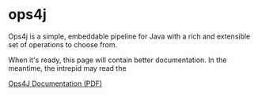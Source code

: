 # ops4j

Ops4j is a simple, embeddable pipeline for Java with a rich and extensible set of operations to choose from.

When it's ready, this page will contain better documentation.  In the meantime, the intrepid may read the

[Ops4J Documentation (PDF)](https://github.com/PatMartin/ops4j/blob/main/docs/ops4j.pdf)
